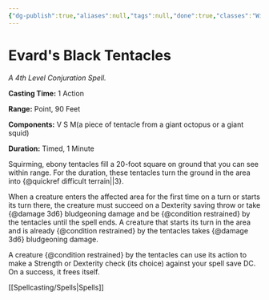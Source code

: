 ```yaml
---
{"dg-publish":true,"aliases":null,"tags":null,"done":true,"classes":"Wizard,","spellLevel":4,"school":"Conjuration","source":"PHB","permalink":"/spells/evard-s-black-tentacles/","dgHomeLink":false,"dgPassFrontmatter":true}
---
```


# Evard's Black Tentacles
*A 4th Level Conjuration Spell.*

**Casting Time:** 1 Action

**Range:** Point, 90 Feet

**Components:** V S M(a piece of tentacle from a giant octopus or a giant squid)

**Duration:** Timed, 1 Minute

Squirming, ebony tentacles fill a 20-foot square on ground that you can see within range. For the duration, these tentacles turn the ground in the area into {@quickref difficult terrain||3}.



When a creature enters the affected area for the first time on a turn or starts its turn there, the creature must succeed on a Dexterity saving throw or take {@damage 3d6} bludgeoning damage and be {@condition restrained} by the tentacles until the spell ends. A creature that starts its turn in the area and is already {@condition restrained} by the tentacles takes {@damage 3d6} bludgeoning damage.



A creature {@condition restrained} by the tentacles can use its action to make a Strength or Dexterity check (its choice) against your spell save DC. On a success, it frees itself.

[[Spellcasting/Spells|Spells]]